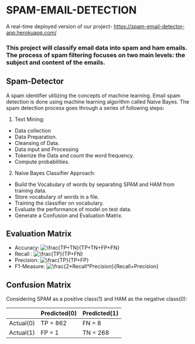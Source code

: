 # SPAM-EMAIL-DETECTION
A real-time deployed version of our project- https://spam-email-detector-app.herokuapp.com/ 

### This project will classify email data into spam and ham emails. The process of spam filtering focuses on two main levels: the subject and content of the emails.
## Spam-Detector 
A spam identifier utilizing the concepts of machine learning.
Email spam detection is done using machine learning algorithm called Naive Bayes.
The spam detection process goes through a series of following steps:

1. Text Mining:
  * Data collection
  * Data Preparation.
  * Cleansing of Data.
  * Data input and Processing
  * Tokenize the Data and count the word frequency.
  * Compute probabilities.

2. Naive Bayes Classifier Approach:
  * Build the Vocabulary of words by separating SPAM and HAM from training data.
  * Store vocabulary of words in a file.
  * Training the classifier on vocabulary.
  * Evaluate the performance of model on test data.
  * Generate a Confusion and Evaluation Matrix.
  

## Evaluation Matrix
* Accuracy: <img src="https://latex.codecogs.com/svg.latex?\frac{TP&plus;TN}{TP&plus;TN&plus;FP&plus;FN}" title="\frac{TP+TN}{TP+TN+FP+FN}" />
* Recall : <img src="https://latex.codecogs.com/svg.latex?\frac{TP}{TP&plus;FN}" title="\frac{TP}{TP+FN}" />
* Precision: <img src="https://latex.codecogs.com/svg.latex?\frac{TP}{TP&plus;FP}" title="\frac{TP}{TP+FP}" />
* F1-Measure: <img src="https://latex.codecogs.com/svg.latex?\frac{2*Recall*Precision}{Recall&plus;Precision}" title="\frac{2*Recall*Precision}{Recall+Precision}" />
## Confusion Matrix

Considering SPAM as a positive class(1) and HAM as the negative class(0):

|                  | Predicted(0)    | Predicted(1)   |
|------------------|-----------------|----------------|
| Actual(0) |       TP = 862      |        FN = 8       |
| Actual(1) |       FP =  1       |       TN = 268      |

